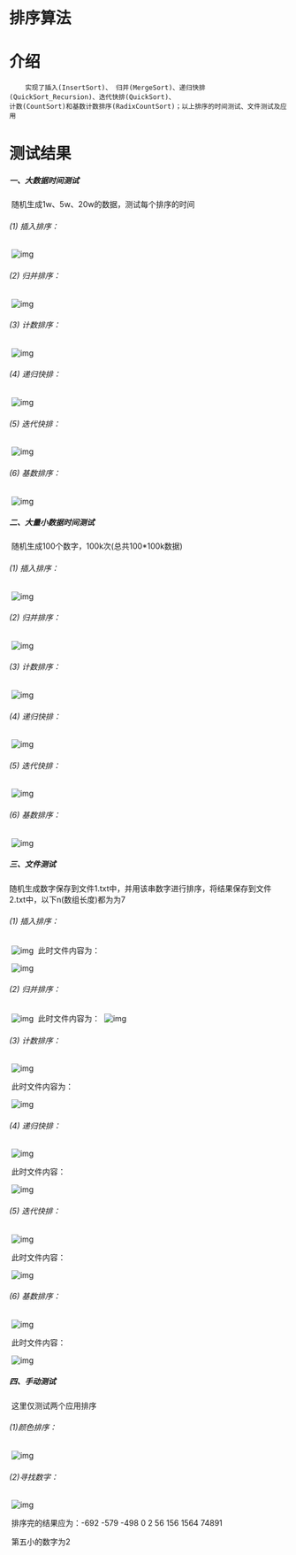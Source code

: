 # 排序算法

# 介绍

		实现了插入(InsertSort)、 归并(MergeSort)、递归快排(QuickSort_Recursion)、迭代快排(QuickSort)、
	计数(CountSort)和基数计数排序(RadixCountSort)；以上排序的时间测试、文件测试及应用


# 测试结果

##### 一、大数据时间测试

​	随机生成1w、5w、20w的数据，测试每个排序的时间

###### 	(1) 插入排序：

​	![img](https://raw.githubusercontent.com/k8kiw/homework/master/%E6%8E%92%E5%BA%8F%E7%AE%97%E6%B3%95/test_img/1_1.png)

###### 	(2) 归并排序：

​	![img](<https://raw.githubusercontent.com/k8kiw/homework/master/%E6%8E%92%E5%BA%8F%E7%AE%97%E6%B3%95/test_img/1_2.png>)

###### 	(3) 计数排序：

​	![img](<https://raw.githubusercontent.com/k8kiw/homework/master/%E6%8E%92%E5%BA%8F%E7%AE%97%E6%B3%95/test_img/1_3.png>)

###### 	(4) 递归快排：

​	![img](<https://raw.githubusercontent.com/k8kiw/homework/master/%E6%8E%92%E5%BA%8F%E7%AE%97%E6%B3%95/test_img/1_4.png>)

###### 	(5) 迭代快排：

​	![img](<https://raw.githubusercontent.com/k8kiw/homework/master/%E6%8E%92%E5%BA%8F%E7%AE%97%E6%B3%95/test_img/1_5.png>)

###### 	(6) 基数排序：

​	![img](<https://raw.githubusercontent.com/k8kiw/homework/master/%E6%8E%92%E5%BA%8F%E7%AE%97%E6%B3%95/test_img/1_6.png>)

##### 二、大量小数据时间测试

​	随机生成100个数字，100k次(总共100*100k数据)

###### 	(1) 插入排序：

​	![img](<https://raw.githubusercontent.com/k8kiw/homework/master/%E6%8E%92%E5%BA%8F%E7%AE%97%E6%B3%95/test_img/2_1.png>)

###### 	(2) 归并排序：

​	![img](<https://raw.githubusercontent.com/k8kiw/homework/master/%E6%8E%92%E5%BA%8F%E7%AE%97%E6%B3%95/test_img/2_2.png>)

###### 	(3) 计数排序：

​	![img](<https://raw.githubusercontent.com/k8kiw/homework/master/%E6%8E%92%E5%BA%8F%E7%AE%97%E6%B3%95/test_img/2_3.png>)

###### 	(4) 递归快排：

​	![img](<https://raw.githubusercontent.com/k8kiw/homework/master/%E6%8E%92%E5%BA%8F%E7%AE%97%E6%B3%95/test_img/2_4.png>)

###### 	(5) 迭代快排：

​	![img](<https://raw.githubusercontent.com/k8kiw/homework/master/%E6%8E%92%E5%BA%8F%E7%AE%97%E6%B3%95/test_img/2_5.png>)

###### 	(6) 基数排序：

​	![img](<https://raw.githubusercontent.com/k8kiw/homework/master/%E6%8E%92%E5%BA%8F%E7%AE%97%E6%B3%95/test_img/2_6.png>)

##### 三、文件测试

​	随机生成数字保存到文件1.txt中，并用该串数字进行排序，将结果保存到文件2.txt中，以下n(数组长度)都为为7

###### 		(1) 插入排序：

​	![img](<https://raw.githubusercontent.com/k8kiw/homework/master/%E6%8E%92%E5%BA%8F%E7%AE%97%E6%B3%95/test_img/3_1_1.png>)
​	此时文件内容为：

​	![img](https://raw.githubusercontent.com/k8kiw/homework/master/%E6%8E%92%E5%BA%8F%E7%AE%97%E6%B3%95/test_img/3_1_2.png)

###### 	(2) 归并排序：

​	![img](<https://raw.githubusercontent.com/k8kiw/homework/master/%E6%8E%92%E5%BA%8F%E7%AE%97%E6%B3%95/test_img/3_2_1.png>)
​	此时文件内容为：
​	![img](https://raw.githubusercontent.com/k8kiw/homework/master/%E6%8E%92%E5%BA%8F%E7%AE%97%E6%B3%95/test_img/3_2_2.png)

###### 	(3) 计数排序：

​	![img](<https://raw.githubusercontent.com/k8kiw/homework/master/%E6%8E%92%E5%BA%8F%E7%AE%97%E6%B3%95/test_img/3_3_1.png>)

​	此时文件内容为：

​	![img](<https://raw.githubusercontent.com/k8kiw/homework/master/%E6%8E%92%E5%BA%8F%E7%AE%97%E6%B3%95/test_img/3_3_2.png>)

###### 	(4) 递归快排：

​	![img](<https://raw.githubusercontent.com/k8kiw/homework/master/%E6%8E%92%E5%BA%8F%E7%AE%97%E6%B3%95/test_img/3_4_1.png>)

​	此时文件内容：

​	![img](<https://raw.githubusercontent.com/k8kiw/homework/master/%E6%8E%92%E5%BA%8F%E7%AE%97%E6%B3%95/test_img/3_4_2.png>)

###### 	(5) 迭代快排：

​	![img](<https://raw.githubusercontent.com/k8kiw/homework/master/%E6%8E%92%E5%BA%8F%E7%AE%97%E6%B3%95/test_img/3_5_1.png>)

​	此时文件内容：

​	![img](<https://raw.githubusercontent.com/k8kiw/homework/master/%E6%8E%92%E5%BA%8F%E7%AE%97%E6%B3%95/test_img/3_5_2.png>)

###### 	(6) 基数排序：

​	![img](<https://raw.githubusercontent.com/k8kiw/homework/master/%E6%8E%92%E5%BA%8F%E7%AE%97%E6%B3%95/test_img/3_6_1.png>)

​	此时文件内容：

​	![img](<https://raw.githubusercontent.com/k8kiw/homework/master/%E6%8E%92%E5%BA%8F%E7%AE%97%E6%B3%95/test_img/3_6_2.png>)

##### 四、手动测试

​	这里仅测试两个应用排序

###### 	(1)颜色排序：

​	![img](<https://raw.githubusercontent.com/k8kiw/homework/master/%E6%8E%92%E5%BA%8F%E7%AE%97%E6%B3%95/test_img/4_1.png>)

###### 	(2)寻找数字：

​	![img](<https://raw.githubusercontent.com/k8kiw/homework/master/%E6%8E%92%E5%BA%8F%E7%AE%97%E6%B3%95/test_img/4_2.png>)

​	排序完的结果应为：-692   -579   -498   0   2   56   156   1564   74891

​	第五小的数字为2